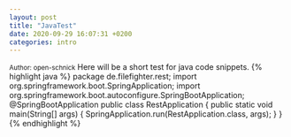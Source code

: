 ```yaml
---
layout: post
title: "JavaTest"
date: 2020-09-29 16:07:31 +0200
categories: intro
---
```

<small>Author: open-schnick</small>
Here will be a short test for java code snippets.
{% highlight java %}
package de.filefighter.rest;
import org.springframework.boot.SpringApplication;
import org.springframework.boot.autoconfigure.SpringBootApplication;
@SpringBootApplication
public class RestApplication {
	public static void main(String[] args) {
		SpringApplication.run(RestApplication.class, args);
	}
}
{% endhighlight %}
